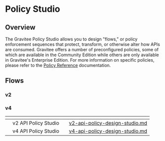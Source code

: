 # Policy Studio

## Overview

The Gravitee Policy Studio allows you to design "flows," or policy enforcement sequences that protect, transform, or otherwise alter how APIs are consumed. Gravitee offers a number of preconfigured policies, some of which are available in the Community Edition while others are only available in Gravitee's Enterprise Edition. For more information on specific policies, please refer to the [Policy Reference](../../reference/policy-reference/) documentation.&#x20;

## Flows

### v2

### v4

<table data-card-size="large" data-view="cards"><thead><tr><th></th><th></th><th></th><th data-hidden data-card-target data-type="content-ref"></th></tr></thead><tbody><tr><td></td><td>v2 API Policy Studio</td><td></td><td><a href="v2-api-policy-design-studio.md">v2-api-policy-design-studio.md</a></td></tr><tr><td></td><td>v4 API Policy Studio</td><td></td><td><a href="v4-api-policy-design-studio.md">v4-api-policy-design-studio.md</a></td></tr></tbody></table>
